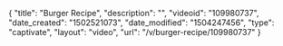 {
    "title": "Burger Recipe",
    "description": "",
    "videoid": "109980737",
    "date_created": "1502521073",
    "date_modified": "1504247456",
    "type": "captivate",
    "layout": "video",
    "url": "\/v\/burger-recipe\/109980737"
}